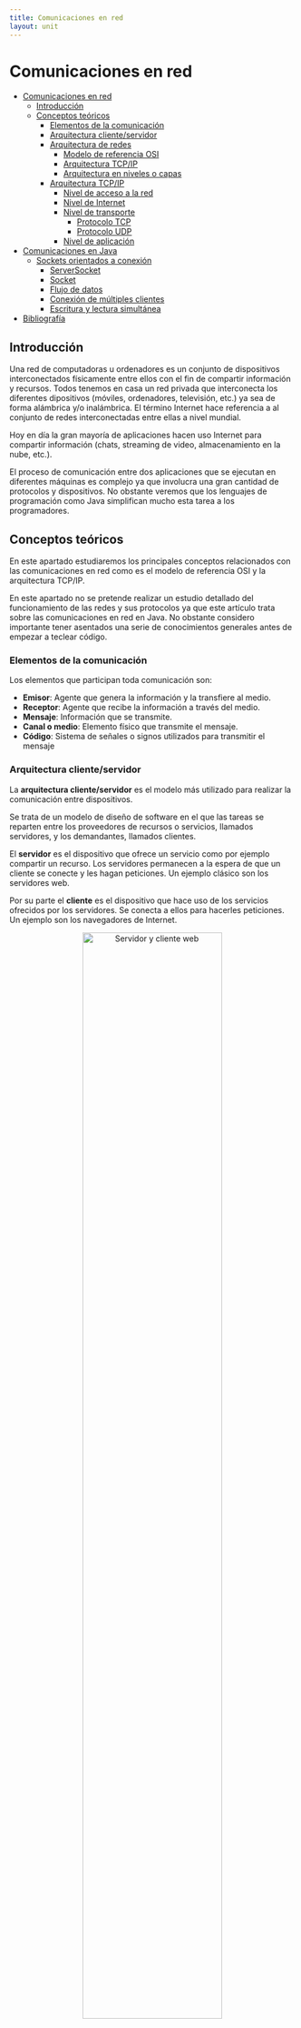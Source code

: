```yaml
---
title: Comunicaciones en red
layout: unit
---
```


# Comunicaciones en red 

- [Comunicaciones en red](#comunicaciones-en-red)
  - [Introducción](#introducción)
  - [Conceptos teóricos](#conceptos-teóricos)
    - [Elementos de la comunicación](#elementos-de-la-comunicación)
    - [Arquitectura cliente/servidor](#arquitectura-clienteservidor)
    - [Arquitectura de redes](#arquitectura-de-redes)
      - [Modelo de referencia OSI](#modelo-de-referencia-osi)
      - [Arquitectura TCP/IP](#arquitectura-tcpip)
      - [Arquitectura en niveles o capas](#arquitectura-en-niveles-o-capas)
    - [Arquitectura TCP/IP](#arquitectura-tcpip-1)
      - [Nivel de acceso a la red](#nivel-de-acceso-a-la-red)
      - [Nivel de Internet](#nivel-de-internet)
      - [Nivel de transporte](#nivel-de-transporte)
        - [Protocolo TCP](#protocolo-tcp)
        - [Protocolo UDP](#protocolo-udp)
      - [Nivel de aplicación](#nivel-de-aplicación)
- [Comunicaciones en Java](#comunicaciones-en-java)
  - [Sockets orientados a conexión](#sockets-orientados-a-conexión)
    - [ServerSocket](#serversocket)
    - [Socket](#socket)
    - [Flujo de datos](#flujo-de-datos)
    - [Conexión de múltiples clientes](#conexión-de-múltiples-clientes)
    - [Escritura y lectura simultánea](#escritura-y-lectura-simultanea)
- [Bibliografía](#bibliografía)
  
## Introducción

Una red de computadoras u ordenadores es un conjunto de dispositivos interconectados físicamente entre ellos con el fin de compartir información y recursos. Todos tenemos en casa un red privada que interconecta los diferentes dipositivos (móviles, ordenadores, televisión, etc.) ya sea de forma alámbrica y/o inalámbrica. El término Internet hace referencia a al conjunto de redes interconectadas entre ellas a nivel mundial.

Hoy en día la gran mayoría de aplicaciones hacen uso Internet para compartir información (chats, streaming de video, almacenamiento en la nube, etc.). 

El proceso de comunicación entre dos aplicaciones que se ejecutan en diferentes máquinas es complejo ya que involucra una gran cantidad de protocolos y dispositivos. No obstante veremos que los lenguajes de programación como Java simplifican mucho esta tarea a los programadores.

## Conceptos teóricos

En este apartado estudiaremos los principales conceptos relacionados con las comunicaciones en red como es el modelo de referencia OSI y la arquitectura TCP/IP.

En este apartado no se pretende realizar un estudio detallado del funcionamiento de las redes y sus protocolos ya que este artículo trata sobre las comunicaciones en red en Java. No obstante considero importante tener asentados una serie de conocimientos generales antes de empezar a teclear código.

### Elementos de la comunicación

Los elementos que participan toda comunicación son:
- **Emisor**: Agente que genera la información y la transfiere al medio.
- **Receptor**: Agente que recibe la información a través del medio.
- **Mensaje**: Información que se transmite.
- **Canal o medio**: Elemento físico que transmite el mensaje.
- **Código**: Sistema de señales o signos utilizados para transmitir el mensaje

### Arquitectura cliente/servidor

La **arquitectura cliente/servidor** es el modelo más utilizado para realizar la comunicación entre dispositivos.

Se trata de un modelo de diseño de software en el que las tareas se reparten entre los proveedores de recursos o servicios, llamados servidores, y los demandantes, llamados clientes.

El **servidor** es el dispositivo que ofrece un servicio como por ejemplo compartir un recurso. Los servidores permanecen a la espera de que un cliente se conecte y les hagan peticiones. Un ejemplo clásico son los servidores web.

Por su parte el **cliente** es el dispositivo que hace uso de los servicios ofrecidos por los servidores. Se conecta a ellos para hacerles peticiones. Un ejemplo son los navegadores de Internet.

<div style="text-align: center">
<img src="./img/img1.png" alt="Servidor y cliente web" min-width=200px width="70%">
</div>

### Arquitectura de redes

A finales de los años 70 los fabricantes desarrollaban diferentes dispositivos para crear redes privadas. En aquella época no se pensaba en la compatibilidad de hardware y software entre fabricantes por lo que los dispositivos solo funcionaban si se conectaban a otros dispositivos del mismo fabricante.

#### Modelo de referencia OSI

En 1983 la Organización Internacional de Estándares ISO (International Organization for Standardization) desarrolla el modelo de Interconexión de Sistemas Abiertos **OSI (Open Systems Interconnection)** con el que pretendían normalizar la comunicación entre dispositivos.

OSI es un modelo conceptual, esto quiere decir que ofrece los fundamentos de diseño, pero no define sus protocolos. Estructura el proceso de comunicación en siete niveles o capas que interaccionan entre sí. 

> Un **protocolo** es un sistema de reglas que permiten que dos o más dispositivos se comuniquen entre ellos.

#### Arquitectura TCP/IP

Desde finales de los años 70, esto es varios años antes del desarrollo del modelo OSI, la Agencia de Proyectos de Investigación Avanzados de Defensa  (DARPA) perteneciente al Departamento de Defensa de los Estados Unidos había estado trabajando en la red ARPANET con el objetivo de interconectar diferentes instituciones académicas de Estados Unidos. ARPANET hacía uso de una arquitectura de protocolos denominada **arquitectura TCP/IP** que acabó imponiéndose al modelo OSI.

> [Breve historia de cómo TCP/IP se impuso a OSI (Parte 1)](https://www.javiergarzas.com/2013/09/tcpip-se-impuso-a-osi-1.html)
>
> [Breve historia de cómo TCP/IP se impuso a OSI (Parte 2)](https://www.javiergarzas.com/2013/09/tcpip-se-impuso-a-osi-2.html)

#### Arquitectura en niveles o capas

Tanto el modelo OSI como la arquitectura TCP/IP se basan en niveles o capas. Cada capa proporciona servicios a la capa contigua superior y utiliza los servicios que le presta la capa contigua inferior. De esta forma el problema de comunicar dos dispositivos se divide en subproblemas más pequeños y por tanto más manejables.

> [¿Por qué estructurar la arquitectura en niveles o capas?](./res/modelo_niveles.pdf)

### Arquitectura TCP/IP

La arquitectura TCP/IP está compuesta por cuatro niveles: aplicación, transporte, Internet y acceso a la red.

Al enviar datos cada nivel añade una serie de cabeceras a los datos. Dicha cabecera incluye información relevante para los protocolos del propio nivel. Al recibir los datos estas cabeceras se van quitando.

<div style="text-align: center">
<img src="./img/img2.gif" alt="Cabeceras de los datos" min-width=200px width="70%">
</div>

#### Nivel de acceso a la red

La principal función de este nivel es transformar la información recibida del nivel superior (nivel de Internet) en señales que puedan ser transmitidas a través del medio físico. También se encarga del proceso inverso, es decir, a partir de las señales recibidas reconstruir la información original y transferirla al nivel de Internet.

Este nivel permite la comunicación entre dos máquinas que estén conectadas directamente. Hoy en día esta conexión generalmente se realiza a través de un switch. Es en este nivel en el que se implementa el direccionamiento físico mediante el uso de direcciones MAC. En las cabeceras de las tramas de este nivel se incluye la dirección MAC de origen y destino.

#### Nivel de Internet

El nivel de Internet permite el envío de datos desde un dispositivo origen a un dispositivo destino a través de diferentes redes interconectadas por routers o encaminadores. El principal protocolo de este nivel es el **protocolo IP** que se caracteriza por:

- Ser un protocolo no orientado a conexión, esto significa que los datos se transmiten sin necesidad de anunciar previamente que se van a enviar o requerir que se acepte la conexión.
- La entrega de datos es no confiable, nada asegura que vayan a llegar.
- Solo proporciona mecanismos de detección de errores en sus cabeceras, no asegura que los datos del cuerpo del mensaje vayan a llegar bien.
- Hace uso de las direcciones IP para identificar las interfaces (dispositivos que se pueden comunicar).
- Mediante mecanismos de enrutamiento se decide el camino que deben seguir los paquetes para llegar a su destino.

La direcciones IP están compuestas por 32 bits que permiten identificar de forma única una interfaz de red. Las cabeceras de los datagramas IP incluyen la dirección IP de origen y las direcciones IP de destino.

#### Nivel de transporte

Mientras que el nivel de Internet permite que un datagrama llegue desde un dispositivo origen a otro que puede estar al otro lado del mundo, el nivel de transporte se encarga de entregar la información a la aplicación correspondiente. De esta forma un mismo ordenador puede tener múltiples aplicaciones enviando y recibiendo datos desde/a diferentes fuentes/destinos. Pero, ¿Cómo puede saber la capa de transporte a qué aplicación debe entregar los datos?

El proceso de decidir a qué aplicación entregar los datos recibe el nombre de demultiplexación. Para llevarlo a cabo se hace uso de los puertos, números que permiten identificar el origen/destino entre aplicaciones.

El puerto de origen y destino es uno de los datos que se incluyen en la cabecera del segmento. Se utilizan 16 bits para el puerto de origen y otros 16 para el puerto de destino. Por tanto existen 65536 puertos, que van del 0 al 65535. Los puertos inferiores al 1024 son los puertos bien conocidos y están reservados para el sistema operativo y usados por "protocolos bien conocidos". Por ejemplo, el puerto 21 es utilizado por los servidores FTP y el 80 por los servidores web.

Los protocolos de este nivel son **TCP (Transmission Control Protocol)** y **UDP (User Datagram Protocol)**.

##### Protocolo TCP

Este nivel se encarga de que los paquetes lleguen en secuencia y sin errores desde la aplicación de origen hasta la aplicación de destino. Las principales características del protocolo son:
- Es un protocolo orientado a la conexión.
- Demultiplexa los datos.
- Asegura el orden de los segmentos  y que los datos llegan a su destino.
- Asegura que llegan sin errores. 
- Evita la saturación de la red (control de flujo).

##### Protocolo UDP

Las principales características del protocolo son:
- Es un protocolo no orientado a la conexión.
- Demultiplexa los datos.
- No asegura que los datos lleguen a su destino.
- No asegura que lleguen sin errores. 
- No lleva a cabo control de flujo.

#### Nivel de aplicación

Este es el nivel más alto y en él encontramos los protocolos que  utilizan las aplicaciones para comunicarse entre ellas. Algunos de estos protocolos son HTTP, FTP, IMAP, SMTP o DNS.

> El navegador web utiliza un protocolo de la capa o nivel de aplicación llamado HTTP.

A continuación, se muestra un ejemplo de mensaje HTTP que podría enviar un servidor web a un cliente como respuesta a una petición.

```
HTTP/1.1 200 OK
Date: Mon, 27 Jul 2009 12:28:53 GMT
Server: Apache/2.2.14 (Win32)
Last-Modified: Wed, 22 Jul 2009 19:15:56 GMT
Content-Length: 88
Content-Type: text/html
<html>
<body>
<h1>Hello, World!</h1>
</body>
</html>
```

Este mensaje se compone de una cabecera:

```
HTTP/1.1 200 OK
Date: Mon, 27 Jul 2009 12:28:53 GMT
Server: Apache/2.2.14 (Win32)
Last-Modified: Wed, 22 Jul 2009 19:15:56 GMT
Content-Length: 88
Content-Type: text/html
```

Que incluye información relativa a la fecha y hora en la que se envió el mensaje, la longitud del cuerpo del mensaje y su tipo, etc.

Por otro lado tenemos el cuerpo:

```
<html>
<body>
<h1>Hello, World!</h1>
</body>
</html>
```
Que incluye el contenido del mensaje, en este caso un documento HTML.

# Comunicaciones en Java

En el paquete *java.net* encontramos clases e interfaces que nos facilitan el desarrollo de aplicaciones que se comuniquen a través de la red. En particular nos centraremos en las clases que permiten trabajar con *sockets*.

Los **sockets** son conectores o interfaces finales de entrada/salida de datos que permiten la comunicación entre procesos. Se trata de un concepto abstracto, aunque hablemos de conector o interfaz no se trata de un elemento hardware o físico sino de un elemento software o lógico.

Los sockets se identifican mediante el número de puerto. Para que el cliente pueda realizar la petición de conexión al servidor, a parte de la IP del servidor, debe conocer el número de puerto en el que permanece a la escucha.

Por eso los servidores hacen uso de los números de puertos bien conocidos. Por ejemplo, si queremos hacer una petición a un servidor web lo normal es que debamos hacerlo al puerto 80 (puerto utilizado por el protocolo HTTP).

Una vez el cliente realiza una petición de conexión al servidor, si este la acepta, el servidor crea un nuevo socket con un puerto diferente a través del cual seguirá respondiendo a las peticiones del cliente. De esta forma se libera el puerto original para seguir aceptando nuevas peticiones de conexión.

Es importante tener claro que los sockets se encuentran en el nivel de transporte de la arquitectura TCP/IP y es por ello por lo que podemos hacer uso de sockets orientados a conexión (TCP) o no orientados a conexión (UDP).

## Sockets orientados a conexión

Las clases que se utilizan para realizar conexiones orientadas a conexión bajo el protocolo TCP son *ServerSocket* y *Socket*.

### ServerSocket

La clase *ServerSocket* permite crear el socket del extremo correspondiente al servidor. Los principales métodos que tenemos que conocer son:

| Método | Descripción |
|---|---|
|ServerSocket(int port)|Constructor en el que se le indica el número de puerto en el que el servidor permanecerá a la escucha.|
|Socket accept()|Hace que el servidor espere la conexión de un cliente. Hasta que no solicite conexión un cliente el hilo de ejecución quedará detenido (se dice que la llamada es bloqueante). Una vez se conecte el cliente el método devolverá un objeto de tipo *Socket* que permite la comunicación con el cliente.|
|close()|Cierra el *ServerSocket*|

Todos estos métodos pueden lanzar la excepción *IOException*.

Para crear un servidor instanciaremos la clase *ServerSocket* indicando el puerto en el que permaneceremos a la espera.

````java
ServerSocket server = new ServerSocket(1234);
````

Para recibir conexiones llamaremos al método *accept*, método que bloqueará el hilo en el que se ejecute hasta que un cliente se conecte con el servidor.

````java
Socket conexionCliente = server.accept();
````
Como podemos ver, el método *accept* devuelve una instancia de la clase *Socket* que representa el extremo de la comunicación, en este caso del lado servidor, al que se ha conectado el cliente. A continuación, estudiaremos en detalle la clase *Socket*.

### Socket

La clase *Socket* representa un extremo de la comunicación. Hemos visto que mediante el método *accept* de la clase *ServerSocket* obtendremos instancias de *Socket** que representan el extremo del lado del servidor a los que están conectados los clientes.

También podemos instanciar la clase *Socket* para crear el extremo del lado cliente conectarlos al cliente.

Los principales métodos que tenemos que conocer son:

| Método | Descripción |
|---|---|
|Socket(String host, int port)|Crea un *Socket* y lo conecta al *host* y puerto indicados.|
|InputStream getInputStream()|Devuelve un objeto de tipo *InputStream* que permite leer *bytes* desde el *socket*.|
|OutputStream getOutputStream()|Devuelve un objeto de tipo *OutputStream* que permite escribir *bytes* sobre el *socket*.|
|close()|Cierra el *socket*.|

Así pues, crear un cliente que se conecte a un servidor es tan simple como instanciar la clase *Socket* indicando la dirección IP y puerto del servidor.

````java
Socket cliente = new Socket("127.0.0.1", 1234);
````

### Flujo de datos

Anteriormente hemos visto que los métodos *getInputStream()* y *getOutputStream()* permiten obtener el flujo de entrada (lo que se recibe) y salida (lo que se envía) de un *socket*. El problema es que las clases *InputStream* y *OutputStream* solo permiten leer y escribir *bytes*, lo que puede resultar muy tedioso.

Por eso utilizaremos la clase *DataInputStream* y *DataOutputStream* que proveen métodos para realizar la lectura y escritura de texto y tipos de *Java* mediante los métodos *readInt()*, *readDouble()*, *readLine()*, *readUTF()* y *writeInt()*, *writeDouble()*, *writeUTF()* respectivamente.

**Ejemplo 1**

A continuación, se muestra la implementación de un servidor y un cliente de forma que el servidor envía en primer lugar información al cliente y a continuación es el cliente quien envía información al servidor.

````java
public class Servidor {

    public static void main(String[] args) {
        try {
            System.out.println("---SERVIDOR---");
            ServerSocket server = new ServerSocket(1234);
            System.out.println("Esperando conexión de un cliente...");
            Socket conexionCliente = server.accept(); // Esperamos que se conecte un cliente
            System.out.println("¡Cliente conectado!"); // Se ha conectado un cliente
            // El socket conexionCliente es el extremo que nos permite comunicarnos con el cliente
            // Obtenemos los flujos de entrada y salida
            InputStream entrada = conexionCliente.getInputStream();
            OutputStream salida = conexionCliente.getOutputStream();

            // Obtenemos los flujos de datos
            DataInputStream flujoEntrada = new DataInputStream(entrada);
            DataOutputStream flujoSalida = new DataOutputStream(salida);

            // Enviamos datos al cliente
            System.out.println("Envío información al cliente...");
            flujoSalida.writeUTF("¡Hola! Soy el servidor");

            // Recibimos datos del cliente
            System.out.println("Y espero una respuesta...");
            String lineaRecibida = flujoEntrada.readUTF();

            System.out.println("El mensaje recibido es: " + lineaRecibida);

            // Cerramos conexiones
            conexionCliente.close();
            server.close();

        } catch (IOException e) {
            e.printStackTrace();
        }
    }
}

````

````java
public class Cliente {
    public static void main(String[] args) {
        try {
            System.out.println("---CLIENTE---");
            Socket cliente = new Socket("localhost", 1234); // Conectamos al servidor
            // Obtenemos los flujos de entrada y salida
            InputStream entrada = cliente.getInputStream();
            OutputStream salida = cliente.getOutputStream();

            // Obtenemos los flujos de datos
            DataInputStream flujoEntrada = new DataInputStream(entrada);
            DataOutputStream flujoSalida = new DataOutputStream(salida);

            // Recibimos datos del servidor
            System.out.println("Espero el saludo del servidor...");
            String lineaRecibida = flujoEntrada.readUTF();
            System.out.println("El mensaje recibido es: " + lineaRecibida);

            // Enviamos datos al servidor
            System.out.println("Envío información al servidor...");
            flujoSalida.writeUTF("¡Hola! Soy el cliente.");

            // Cerramos conexiones
            cliente.close();

        } catch (IOException e) {
            e.printStackTrace();
        }
    }
}
````

Hay que tener en cuenta que los métodos de lectura de los *streams* son bloqueantes. Esto quiere decir que si llamamos al método *readUTF()* y el *socket* no ha recibido información que leer, el hilo quedará bloqueado hasta recibir datos.

**Ejercicio 1**

Implementa un cliente y servidor de forma que el cliente pida al usuario que escriba líneas de texto. Las líneas se enviarán al servidor, quien las mostrará por pantalla. El cliente dejará de pedir líneas al usuario cuando escriba la palabra "fin". 

Ten en cuenta que la palabra "fin" debe enviarse al servidor para que éste no vuelva a esperar datos en su flujo de entrada.

A continuación, se muestra un ejemplo de ejecución.
````
---CLIENTE---
Escribe la línea de texto a enviar: hola
Envío información al servidor...
Escribe la línea de texto a enviar: esto
Envío información al servidor...
Escribe la línea de texto a enviar: es
Envío información al servidor...
Escribe la línea de texto a enviar: una
Envío información al servidor...
Escribe la línea de texto a enviar: prueba
Envío información al servidor...
Escribe la línea de texto a enviar: fin
Envío información al servidor...
Finalizando cliente
````
````
---SERVIDOR---
Esperando conexión de un cliente...
¡Cliente conectado!
El mensaje recibido es: hola
El mensaje recibido es: esto
El mensaje recibido es: es
El mensaje recibido es: una
El mensaje recibido es: prueba
Finalizando servidor
````

**Ejercicio 2**

Implementa un cliente y servidor de forma que el cliente pida al usuario que escriba números positivos. Los números se enviarán al servidor. Cuando el usuario escriba un número inferior o igual a 0 el servidor mostrará por pantalla la suma total de los números recibidos.

**Ejercicio 3**

Modifica el ejemplo 1 para que el servidor y el cliente se envíen texto de forma continuada y alternada hasta que alguno de los dos escriba la palabra "fin". Primero será el cliente el que enviará el texto introducido por el usuario al servidor, luego será el servidor quien envie texto al cliente y así sucesivamente hasta que uno de los dos escriba "fin".

A continuación, se muestra un ejemplo de ejecución.

````
---SERVIDOR---
Esperando conexión de un cliente...
¡Cliente conectado!
El mensaje recibido es: hola servidor
Escribe la línea de texto a enviar: hola cliente
Envío información al cliente...
Finalizando servidor
````

````
---CLIENTE---
Escribe la línea de texto a enviar: hola servidor
Envío información al servidor...
El mensaje recibido es: hola cliente
Escribe la línea de texto a enviar: fin
Envío información al servidor...
Finalizando cliente
````
### Conexión de múltiples clientes

Hasta ahora los servidores que hemos implementado solo han permitido la conexión de un cliente. Vamos a intentar encontrar la forma de conectar múltiples clientes.

**Ejemplo 2**

Imaginemos que queremos desarrollar el siguiente programa: Un servidor que admita la conexión de múltiples clientes. Los clientes lo único que harán será enviar mensajes hasta que el usuario escriba la palabra "fin". El servidor únicamente los mostrará por pantalla.

A continuación, se muestra una posible implementación tanto del servidor como del cliente:

```java
public class Servidor {

    public static void main(String[] args) {
        try {
            System.out.println("---SERVIDOR---");
            ServerSocket server = new ServerSocket(12345);

            while(true){ // Poner un while(true) no es la mejor práctica, pero se ha hecho así con el objeto de simplificar el código

                System.out.println("Esperando conexión del cliente...");
                Socket conexionCliente = server.accept();
                System.out.println("¡Cliente conectado!");

                // Obtenemos los flujos de entrada
                InputStream entrada = conexionCliente.getInputStream();
                DataInputStream flujoEntrada = new DataInputStream(entrada);

                String lineaRecibida  = "";
                // Recibimos datos del cliente hasta que nos envie fin
                while(!lineaRecibida.equals("fin")){
                    lineaRecibida = flujoEntrada.readUTF();
                    if(!lineaRecibida.equals("fin")){
                        System.out.println("El mensaje recibido es: " + lineaRecibida);
                    }
                }
                conexionCliente.close();
            }

        } catch (IOException e) {
            e.printStackTrace();
        }
    }
}
```

```java
public class Cliente {
    public static void main(String[] args) {
        try {
            System.out.println("---CLIENTE---");
            Socket cliente = new Socket("localhost", 12345); // Conectamos al servidor

            // Obtenemos los flujos salida
            OutputStream salida = cliente.getOutputStream();
            DataOutputStream flujoSalida = new DataOutputStream(salida);

            // Enviamos datos al servidor
            String mensaje = "";
            while(!mensaje.equals("fin")){
                Scanner sc = new Scanner(System.in);
                System.out.print("Escribe el mensaje a enviar: ");
                mensaje = sc.nextLine();
                flujoSalida.writeUTF(mensaje);
            }

            // Cerramos conexiones
            cliente.close();

        } catch (IOException e) {
            e.printStackTrace();
        }
    }
}
```
Si lanzamos el servidor y dos clientes* veremos que ocurre lo siguiente: hasta que el primer cliente que se conectó no envie la palabra "fin", es decir, hasta que no cierre la conexión, el servidor no recibirá los mensajes del segundo cliente.

Esto significa que con la implementación anterior el servidor no va a poder atender de forma concurrente a los diferentes clientes si no que lo hace de forma secuencial.

¿Cómo podemos hacer que el servidor atienda a todos los clientes de forma concurrente? La solución a este problema pasa por utilizar hilos. El servidor, cada vez que reciba la conexión de un cliente, debería lanzar un hilo. El hilo se encargará de gestionar la comunicación con el cliente. De esta forma aunque un hilo se quede bloqueado a la espera de recibir datos de un cliente, el resto de hilos podrán seguir trabajando de forma independiente.

> * Para ejecutar un mismo programa, en este caso _Cliente_, más de una vez, tenemos que cambiar la siguiente configuración en IntelliJ:
>
> En las versiones más recientes del programa la opción la encontraréis en _Run->Edit Configurations_, seleccionad la aplicación que queréis ejecutar múltiples veces (en este caso _Cliente_) y haced clic en "Modify options". Finalmente activa "Allow multiple instances".
>
> En versiones más antiguas del programa la opción la encontraréis en _Run->Edit Configurations_, seleccionad la aplicación que queréis ejecutar múltiples veces (en este caso _Cliente_) y haced clic on "Allow parallel run". 

**Ejercicio 4**

Implementa un servidor que permita la conexión de múltiples clientes. Cada vez que se conecte un cliente se creará un hilo encargado de recibir los datos del cliente y mostrarlos por pantalla. Los clientes lo que harán será pedir al usuario que escriba líneas de texto. El cliente dejará de pedir líneas al usuario cuando escriba la palabra "fin". En ese momento el cliente finalizará la conexión. 

### Escritura y lectura simultánea

En el ejercicio 3 implementamos un servidor que admitía la conexión de un cliente. El servidor recibía un mensaje del cliente y a continuación le respondía, esto se repetía hasta que el cliente o el servidor escribía la palabra "fin". El cliente actuaba del mismo modo.

La implementación tenía un inconveniente: ¿Qué ocurre si el cliente o el servidor quiere enviar dos o más mensajes seguidos? No es posible.

A continuación, se muestra un ejemplo de ejecución del servidor.

```
---SERVIDOR---
Esperando conexión de un cliente...
¡Cliente conectado!
El mensaje recibido es: hola
Escribe la línea de texto a enviar: hola cliente
Envío información al cliente...
```
Como vemos, el servidor ya ha recibido y enviado un mensaje al cliente y ahora se encuentra esperando la recepción del siguiente mensaje. Hasta que no lo reciba no va a poder enviarle el siguiente mensaje.

Es decir, el envío y recepción de mensajes no es concurrente. De nuevo, la solución a este problema pasa por utilizar hilos. El servidor, cada vez que reciba la conexión de un cliente, debería lanzar dos hilos: uno para la recepción y otro para el envío de información. El cliente debería hacer lo mismo.

**Ejercicio 5**

Modifica el ejercicio 3 para que, haciendo uso de hilos, se puedan enviar y recibir varios mensajes seguidos. La idea es que tanto el cliente como el servidor lancen dos hilos cada uno. Los hilos recibirán el _socket_ a partir del que crearán los flujos de entrada y salida.

# Bibliografía

- https://ioc.xtec.cat/materials/FP/Recursos/fp_dam_m09_/web/fp_dam_m09_htmlindex/index.html

- Martín, M. (2018). Programación de servicios y procesos. Madrid: Ibergarceta Publicaciones, S.L.